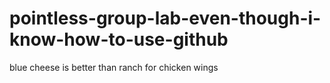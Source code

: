# pointless-group-lab-even-though-i-know-how-to-use-github
blue cheese is better than ranch for chicken wings
